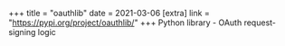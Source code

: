 +++
title = "oauthlib"
date = 2021-03-06
[extra]
link = "https://pypi.org/project/oauthlib/"
+++
Python library - OAuth request-signing logic

